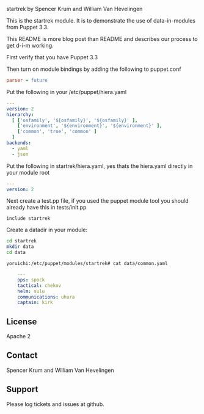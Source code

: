 startrek by Spencer Krum and William Van Hevelingen

This is the startrek module. It is to demonstrate the use of data-in-modules from Puppet 3.3.

This README is more blog post than README and describes our process to get d-i-m working.


First verify that you have Puppet 3.3

Then turn on module bindings by adding the following to puppet.conf

```ini
parser = future
```

Put the following in your /etc/puppet/hiera.yaml

```yaml
---
version: 2
hierarchy:
  [ ['osfamily', '${osfamily}', '${osfamily}' ],
    ['environment', '${environment}', '${environment}' ],
    ['common', 'true', 'common' ]
  ]
backends:
  - yaml
  - json
```

Put the following in startrek/hiera.yaml, yes thats the hiera.yaml directly in your module root

```yaml
---
version: 2
```


Next create a test.pp file, if you used the puppet module tool you should already have this in tests/init.pp 

```puppet
include startrek
```

Create a datadir in your module:

```bash
cd startrek
mkdir data
cd data
```

    yoruichi:/etc/puppet/modules/startrek# cat data/common.yaml 
```yaml
    ---
    ops: spock
    tactical: chekov
    helm: sulu
    communications: uhura
    captain: kirk
```


License
-------

Apache 2

Contact
-------

Spencer Krum and William Van Hevelingen

Support
-------

Please log tickets and issues at github.
